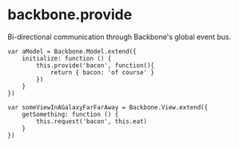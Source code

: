 backbone.provide
================

Bi-directional communication through Backbone's global event bus.

    var aModel = Backbone.Model.extend({
        initialize: function () {
            this.provide('bacon', function(){
                return { bacon: 'of course' }
            })
        }
    })

    var someViewInAGalaxyFarFarAway = Backbone.View.extend({
        getSomething: function () {
            this.request('bacon', this.eat)
        }
    })
